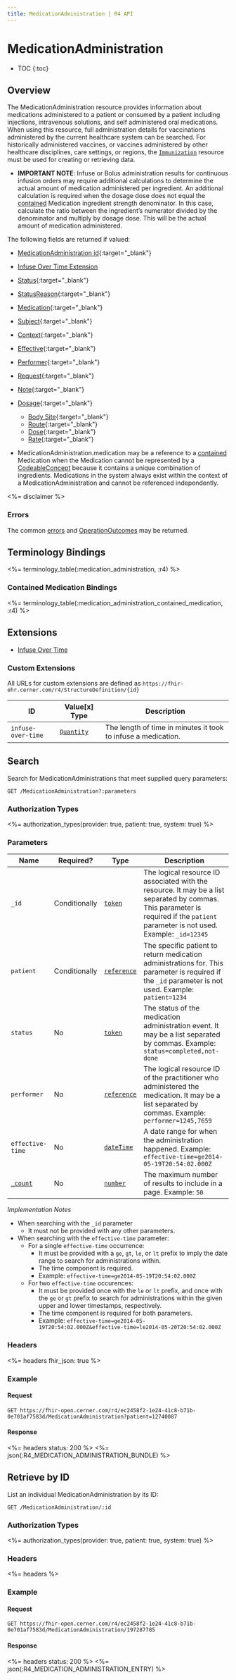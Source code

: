 ```yaml
---
title: MedicationAdministration | R4 API
---
```


# MedicationAdministration

* TOC
{:toc}

## Overview

The MedicationAdministration resource provides information about medications administered to a patient or consumed by a patient including injections, intravenous solutions, and self administered oral medications. 
When using this resource, full administration details for vaccinations administered by the current healthcare system can be searched. For historically administered vaccines, or vaccines administered by other healthcare disciplines, care settings, or regions, the [`Immunization`] resource must be used for creating or retrieving data.

* **IMPORTANT NOTE**: Infuse or Bolus administration results for continuous infusion orders may require additional calculations to determine the actual amount of medication administered per ingredient. An additional calculation is required when the dosage dose does not equal the [contained] Medication ingredient strength denominator. In this case, calculate the ratio between the ingredient’s numerator divided by the denominator and multiply by dosage dose. This will be the actual amount of medication administered.

The following fields are returned if valued:

* [MedicationAdministration id]( https://hl7.org/fhir/r4/resource-definitions.html#Resource.id){:target="_blank"}
* [Infuse Over Time Extension](#custom-extensions)
* [Status](https://hl7.org/fhir/r4/medicationadministration-definitions.html#MedicationAdministration.status){:target="_blank"}
* [StatusReason](https://hl7.org/fhir/r4/medicationadministration-definitions.html#MedicationAdministration.statusReason){:target="_blank"}
* [Medication](https://hl7.org/fhir/r4/medicationadministration-definitions.html#MedicationAdministration.medication_x_){:target="_blank"}
* [Subject](https://hl7.org/fhir/r4/medicationadministration-definitions.html#MedicationAdministration.subject){:target="_blank"}
* [Context](https://hl7.org/fhir/r4/medicationadministration-definitions.html#MedicationAdministration.context){:target="_blank"}
* [Effective](https://hl7.org/fhir/r4/medicationadministration-definitions.html#MedicationAdministration.effective_x_){:target="_blank"}
* [Performer](https://hl7.org/fhir/r4/medicationadministration-definitions.html#MedicationAdministration.performer){:target="_blank"}
* [Request](https://hl7.org/fhir/r4/medicationadministration-definitions.html#MedicationAdministration.request){:target="_blank"}
* [Note](https://hl7.org/fhir/r4/medicationadministration-definitions.html#MedicationAdministration.note){:target="_blank"}
* [Dosage](https://hl7.org/fhir/r4/medicationadministration-definitions.html#MedicationAdministration.dosage){:target="_blank"}
  * [Body Site](https://hl7.org/fhir/r4/medicationadministration-definitions.html#MedicationAdministration.dosage.site ){:target="_blank"}
  * [Route](https://hl7.org/fhir/r4/medicationadministration-definitions.html#MedicationAdministration.dosage.route){:target="_blank"}
  * [Dose](https://hl7.org/fhir/r4/medicationadministration-definitions.html#MedicationAdministration.dosage.dose){:target="_blank"}
  * [Rate](https://hl7.org/fhir/r4/medicationadministration-definitions.html#MedicationAdministration.dosage.rate){:target="_blank"}

* MedicationAdministration.medication may be a reference to a [contained] Medication when the Medication cannot be represented by a [CodeableConcept] because it contains a unique combination of ingredients. Medications in the system always exist within the context of a MedicationAdministration and cannot be referenced independently.


<%= disclaimer %>

### Errors

The common [errors] and [OperationOutcomes] may be returned.

## Terminology Bindings

<%= terminology_table(:medication_administration, :r4) %>

### Contained Medication Bindings

<%= terminology_table(:medication_administration_contained_medication, :r4) %>

## Extensions

* [Infuse Over Time]

### Custom Extensions

All URLs for custom extensions are defined as `https://fhir-ehr.cerner.com/r4/StructureDefinition/{id}`

 ID                 | Value\[x] Type                                                | Description
--------------------|---------------------------------------------------------------|--------------------------------------------------------------
 `infuse-over-time` | [`Quantity`](https://hl7.org/fhir/r4/datatypes.html#quantity) | The length of time in minutes it took to infuse a medication.

## Search

Search for MedicationAdministrations that meet supplied query parameters:

    GET /MedicationAdministration?:parameters

### Authorization Types

<%= authorization_types(provider: true, patient: true, system: true) %>

### Parameters

 Name             | Required?     | Type          | Description
------------------|---------------|---------------|------------------------------------------------------------------------------------------------------------------------------------------------------------------------------------
 `_id`            | Conditionally | [`token`]     | The logical resource ID associated with the resource. It may be a list separated by commas. This parameter is required if the `patient` parameter is not used. Example: `_id=12345`
 `patient`        | Conditionally | [`reference`] | The specific patient to return medication administrations for. This parameter is required if the `_id` parameter is not used. Example: `patient=1234`
 `status`         | No            | [`token`]     | The status of the medication administration event. It may be a list separated by commas. Example: `status=completed,not-done`
 `performer`      | No            | [`reference`] | The logical resource ID of the practitioner who administered the medication. It may be a list separated by commas. Example: `performer=1245,7659`
 `effective-time` | No            | [`dateTime`]  | A date range for when the administration happened. Example: `effective-time=ge2014-05-19T20:54:02.000Z`
 [`_count`]       | No            | [`number`]    | The maximum number of results to include in a page. Example: `50`

_Implementation Notes_

- When searching with the `_id` parameter
  - It must not be provided with any other parameters.
- When searching with the `effective-time` parameter:
  - For a single `effective-time` occurrence:
    - It must be provided with a `ge`, `gt`, `le`, or `lt` prefix to imply the date range to search for administrations within.
    - The time component is required.
    - Example: `effective-time=ge2014-05-19T20:54:02.000Z`
  - For two `effective-time` occurences: 
    - It must be provided once with the `le` or `lt` prefix, and once with the `ge` or `gt` prefix to search for administrations within the given upper and lower timestamps, respectively.
    - The time component is required for both parameters.
    - Example: `effective-time=ge2014-05-19T20:54:02.000Z&effective-time=le2014-05-20T20:54:02.000Z`

### Headers

<%= headers fhir_json: true %>

### Example

#### Request

    GET https://fhir-open.cerner.com/r4/ec2458f2-1e24-41c8-b71b-0e701af7583d/MedicationAdministration?patient=12740087

#### Response

<%= headers status: 200 %>
<%= json(:R4_MEDICATION_ADMINISTRATION_BUNDLE) %>

## Retrieve by ID

List an individual MedicationAdministration by its ID:

    GET /MedicationAdministration/:id

### Authorization Types

<%= authorization_types(provider: true, patient: true, system: true) %>

### Headers

<%= headers %>

### Example

#### Request

    GET https://fhir-open.cerner.com/r4/ec2458f2-1e24-41c8-b71b-0e701af7583d/MedicationAdministration/197287785

#### Response

<%= headers status: 200 %>
<%= json(:R4_MEDICATION_ADMINISTRATION_ENTRY) %>

[`reference`]: http://hl7.org/fhir/R4/search.html#reference
[`token`]: http://hl7.org/fhir/R4/search.html#token
[`date`]: http://hl7.org/fhir/R4/search.html#date
[`dateTime`]: https://hl7.org/fhir/r4/datatypes.html#dateTime
[`_count`]: http://hl7.org/fhir/R4/search.html#count
[`number`]: http://hl7.org/fhir/R4/search.html#number
[CodeableConcept]: http://hl7.org/fhir/R4/datatypes.html#codeableconcept
[contained]: http://hl7.org/fhir/R4/references.html#contained
[errors]: ../../../#client-errors
[OperationOutcomes]: ../../../#operation-outcomes
[Infuse Over Time]: #custom-extensions
[`Immunization`]: ../immunization/#overview
